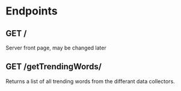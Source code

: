 # Endpoints


## GET / 

Server front page, may be changed later

## GET /getTrendingWords/

Returns a list of all trending words from the differant data collectors.

<!-- ### Request

Accepts `application/json`.

```json
{
  "email": "your@email.com",
  "password": "password"
}
```

### Response

Returns a JWT access and refresh token on the form

```json
{
  "refresh": "REFRESH.TOKEN",
  "access": "ACCESS.TOKEN"
}
```

Refresh token is valid for 90 days, access token is valid for 30 minutes.

## POST /auth/refresh/

Authentication endpoint for refreshing your access token when it expires using the refresh token from `/auth/token/`.

### Request

Accepts `application/json`.

```json
{
  "refresh": "REFRESH.TOKEN"
}
```

### Response

Returns a new JWT access token valid for 30 minutes.

```json
{
  "access": "ACCESS.TOKEN"
}
```

## POST /auth/register/

Register a new user

### Request

```json
{
  "email": "your@email.com",
  "first_name": "First Name",
  "last_name": "Last Name",
  "phone_number": "+4799999999",
  "password": "Password",
  "address": {
    "line1": "Address line 1",
    "line2": "Address line 2 (Optional)",
    "postalcode": "1234",
    "city": "City",
    "country": "Country"
  }
}
```

### Response

```json
{
  "user": {
    "email": "your@email.com",
    "first_name": "First Name",
    "last_name": "Last Name",
    "phone_number": "+4799999999",
    "last_login": null,
    "address": {
      "line1": "Address line 1",
      "line2": "Address line 2 (Optional)",
      "postalcode": "1234",
      "city": "City",
      "country": "Country"
    }
  },
  "message": "User Created Successfully.  Now perform Login to get your token"
}
```

## GET /auth/user/$id/

Returns the user with the given id

### Response

```json
{
  "email": "user@email.com",
  "first_name": "Firstname",
  "last_name": "Lastname",
  "phone_number": "+4799999998",
  "last_login": null,
  "address": {
    "line1": "Address line1",
    "line2": "Address line2 (optional)",
    "postalcode": "postalcode",
    "city": "City",
    "country": "Country",
    "geocode": {
      "lat": 59.9138688,
      "lng": 10.7522454
    }
  },
  "date_joined": "2021-03-31T22:00:53Z",
  "is_staff": false,
  "id": 2
}
```

## GET auth/self/

Fetch information about the currently logged in user.

### Response

```json
{
  "email": "your@email.com",
  "first_name": "First Name",
  "last_name": "Last Name",
  "phone_number": "Phone Number",
  "last_login": "2021-02-17T14:59:08.337785Z",
  "address": {
    "line1": "Address line 1",
    "line2": "Address line 2 (Optional)",
    "postalcode": "1234",
    "city": "City",
    "country": "Country"
  }
}
```

## PUT auth/self/

Edit the user

### Request

```json
{
  "email": "your@email.com",
  "first_name": "First Name",
  "last_name": "Last Name",
  "phone_number": "+4799889988",
  "last_login": "2021-02-17T14:59:08.337785Z"
}
```

### Response

```json
{
  "user": {
    "email": "your@email.com",
    "first_name": "First Name",
    "last_name": "Last Name",
    "phone_number": "+4799889988",
    "last_login": "2021-02-17T14:59:08.337785Z",
    "address": {
      "line1": "Address line 1",
      "line2": "Address line 2 (Optional)",
      "postalcode": "1234",
      "city": "City",
      "country": "Country"
    },
    "date_joined": "2021-04-06T13:39:37.766908Z",
    "is_staff": true,
    "id": 8
  }
}
```

## PUT auth/change/password/

Edit he user's password.

## Request

```json
{
  "old_password": "password123",
  "new_password": "password12345679"
}
```

## Response

HTTP_204_NO_CONTENT

## PUT auth/edit/address/

Edit the user's address.

## Request

```json
{
  "address": {
    "line1": "Address line 1",
    "line2": "Address line 2 (Optional)",
    "postalcode": "1234",
    "city": "City",
    "country": "Country"
  }
}
```

## Response

```json
{
  "address": {
    "line1": "Address line 1",
    "line2": "Address line 2 (Optional)",
    "postalcode": "1234",
    "city": "City",
    "country": "Country"
  }
}
```

## POST ad/create/

Create an ad

### Request

```json
{
  "title": "test",
  "description": "test",
  "price": 100
}
```

### Response

```json
{
  "id": 1,
  "owner": {
    "email": "test@test.org",
    "first_name": "test",
    "last_name": "test",
    "phone_number": "98989898"
  },
  "thumbnail": null,
  "images": [],
  "title": "test",
  "description": "test",
  "price": 100,
  "created_at": "2021-03-11T22:40:10.507173Z",
  "last_modified": "2021-03-11T22:40:10.507208Z",
  "is_sold": false,
  "category": null
}
```

## GET ad/$id/

Return the ad with given id

### Response

```json
{
  "id": 1,
  "owner": {
    "email": "test@test.no",
    "first_name": "test",
    "last_name": "test",
    "phone_number": "98989898"
  },
  "thumbnail": null,
  "images": [],
  "title": "test",
  "description": "test",
  "price": 100,
  "created_at": "2021-03-11T22:40:10.507173Z",
  "last_modified": "2021-03-11T22:40:10.507208Z",
  "is_sold": false,
  "category": null
}
```

## PUT ad/$id/

Update the ad with given id

### Request

```json
{
  "title": "test",
  "description": "test",
  "price": "100"
}
```

### Response

```json
{
  "title": "test",
  "description": "test",
  "price": "100",
  "category": null
}
```

## DELETE ad/$id/

Delete the ad with given id

## GET ad/list/

Return a list of all ads

### Response

```json
[
  {
    "id": 1,
    "owner": {
      "email": "test@test.no",
      "first_name": "test",
      "last_name": "test",
      "phone_number": "98989898"
    },
    "thumbnail": null,
    "images": [],
    "title": "test",
    "description": "test",
    "price": 100,
    "created_at": "2021-03-11T22:40:10.507173Z",
    "last_modified": "2021-03-11T22:40:10.507208Z",
    "is_sold": false,
    "category": null
  },
  {
    "id": 2,
    "owner": {
      "email": "admin@admin.no",
      "first_name": "test",
      "last_name": "test",
      "phone_number": "98989898"
    },
    "thumbnail": null,
    "images": [],
    "title": "test",
    "description": "test",
    "price": 100,
    "created_at": "2021-03-11T22:40:10.507173Z",
    "last_modified": "2021-03-11T22:40:10.507208Z",
    "is_sold": true,
    "category": null
  }
]
```

## GET ad/list/not-sold/

Return a list of not sold ads

### Response

The same as `ad/list/`, but filtered on `is_sold = False`.

## GET ad/list/self

Return a list with all the ads created by user logged in

### Response

```json
[
  {
    "id": 1,
    "owner": {
      "email": "test@test.no",
      "first_name": "test",
      "last_name": "test",
      "phone_number": "98989898"
    },
    "thumbnail": null,
    "images": [],
    "title": "test",
    "description": "test",
    "price": 100,
    "created_at": "2021-03-11T22:40:10.507173Z",
    "last_modified": "2021-03-11T22:40:10.507208Z",
    "is_sold": false,
    "category": null
  },
  {
    "id": 2,
    "owner": {
      "email": "test@test.no",
      "first_name": "test",
      "last_name": "test",
      "phone_number": "98989898"
    },
    "thumbnail": null,
    "images": [],
    "title": "test 1",
    "description": "test 1",
    "price": 100,
    "created_at": "2021-03-11T22:40:10.507173Z",
    "last_modified": "2021-03-11T22:40:10.507208Z",
    "is_sold": false,
    "category": null
  }
]
```

## GET ad/list-by-user/$id/

Return a list with all the ads created by given user

### Response

```json
{
        "id": 1,
        "owner": {
            "id": 1,
            "email": "user@email.com",
            "first_name": "user",
            "last_name": "account",
            "phone_number": "+4799999999"
        },
        "thumbnail": {
            "id": 1,
            "url": "http://localhost:8000/ad/image/1/",
            "description": null
        },
        "images": [
            {
                "id": 1,
                "url": "http://localhost:8000/ad/image/1/",
                "description": null
            }
        ],
        "distance": -1,
        "title": "dyr",
        "description": "Test1",
        "price": 100,
        "created_at": "2021-04-05T07:45:04.464893Z",
        "last_modified": "2021-04-05T07:45:04.464932Z",
        "is_sold": false,
        "category": 1
    },
    {
        "id": 1,
        "owner": {
            "id": 1,
            "email": "user@email.com",
            "first_name": "user",
            "last_name": "account",
            "phone_number": "+4799999999"
        },
        "thumbnail": {
            "id": 2,
            "url": "http://localhost:8000/ad/image/2/",
            "description": "21 gir"
        },
        "images": [
            {
                "id": 2,
                "url": "http://localhost:8000/ad/image/2/",
                "description": "god som ny"
            },
            {
                "id": 3,
                "url": "http://localhost:8000/ad/image/3/",
                "description": "ubrukt"
            }
        ],
        "distance": -1,
        "title": "Sykkel",
        "description": "Ubrukt sykkel",
        "price": 1000,
        "created_at": "2021-04-05T07:45:47.257834Z",
        "last_modified": "2021-04-05T07:45:47.257927Z",
        "is_sold": false,
        "category": 1
    },
```

## POST ad/create/image/$id/

Create an image

### Request

```json
{
  "image": "FILE.IMAGE",
  "ad": 1,
  "description": "test"
}
```

### Response

```json
{
  "id": 1,
  "url": "http://localhost:8000/ad/image/1/",
  "description": "Test"
}
```

## GET ad/image/$id/

Return the image with given id

### Response

Returns `image/jpeg`

## PUT ad/image/$id/

Update the description of an image. Accepts form data "description".

## DELETE ad/image/$id/

Delete the given image.

## GET ad/category/list/

Returns a list of all the possible categories.

### Response

```json
[
  {
    "id": 1,
    "name": "Bil"
  },
  {
    "id": 2,
    "name": "Fritid"
  },
  {
    "id": 3,
    "name": "Dyr"
  }
]
```

## GET ad/category/$id/

Returns the given category.

### Response

```json
{
  "id": 1,
  "name": "Bil"
}
```
## GET ad/list/bycategory/$category_id/

Returns a list of all ads with the given category.

### Response

The same as `ad/list/`, but filtered on `category = category_id`.

## POST /ad/favorite/create/

Creates a favorited-ad-by-user with the given request details.

### Request

Accepts `application/json`.

```json
{
    "user": 7,
    "favorite_ad": 4
}
```

### Response

Returns the favorited-ad-by-user that was created.

```json
{
    "user": 7,
    "favorite_ad": 4
}
```

## DELETE /ad/favorite/$user_id-$ad_id/

Deletes the given favorited-ad-by-user.


### Response

"Item successfully deleted!"


## GET ad/favorite/list/

Returns a list of all exisiting favorited-ads-by-user combinations.

### Response

```json
[
  {
    "id": 1,
    "user": 7,
    "favorite_ad": 5
  },
  {
    "id": 2,
    "user": 5,
    "favorite_ad": 4
  }
]
```

## GET ad/favorite/list/self/

Returns a list of all favorited-ads-by-user combinations for the user sending the request .

### Response

The same as `ad/favorite/list`, but filtered on `user = requesting_user.id`.


## GET ad/favorite/user/$id/

Returns a list of all favorited-ads-by-user combinations for the given user .

### Response

The same as `ad/favorite/list`, but filtered on `user = user.id`.


## GET ad/favorite/detail/$user_id-$ad_id/

Returns favorited-ads-by-user combination the given user and ad .

### Response

```json
{
    "id": 2,
    "user": 7,
    "favorite_ad": 5
}
``` -->
